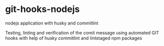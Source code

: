 # git-hooks-nodejs
nodejs application with husky and commitlint

Testing, linting and verification of the comit message using automated GIT hooks with help of husky commitlint and lintstaged npm packages
